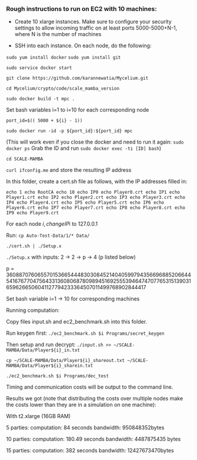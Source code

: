 ### Rough instructions to run on EC2 with 10 machines:

- Create 10 xlarge instances. Make sure to configure your security settings to allow incoming traffic on at least ports 5000-5000+N-1, where N is the number of machines

- SSH into each instance. On each node, do the following:

`sudo yum install docker`
`sudo yum install git`

`sudo service docker start`

`git clone https://github.com/karannewatia/Mycelium.git`

`cd Mycelium/crypto/code/scale_mamba_version`

`sudo docker build -t mpc . `

Set bash variables i=1 to i=10 for each corresponding node

`port_id=$(( 5000 + ${i} - 1))`

`sudo docker run -id -p ${port_id}:${port_id} mpc `

(This will work even if you close the docker and need  to run it again:
`sudo docker ps`
Grab the ID and run `sudo docker exec -ti [ID] bash`)

`cd SCALE-MAMBA`

`curl ifconfig.me` and store the resulting IP address

In this folder, create a cert.sh file as follows, with the IP addresses filled in:

`echo 1
echo RootCA
echo 10
echo IP0
echo Player0.crt
echo IP1
echo Player1.crt
echo IP2
echo Player2.crt
echo IP3
echo Player3.crt
echo IP4
echo Player4.crt
echo IP5
echo Player5.crt
echo IP6
echo Player6.crt
echo IP7
echo Player7.crt
echo IP8
echo Player8.crt
echo IP9
echo Player9.crt`

For each node $i, change IP$i to 127.0.0.1

Run:
`cp Auto-Test-Data/1/* Data/`

`./cert.sh | ./Setup.x`

`./Setup.x` with inputs: 2 -> 2 -> p -> 4 (p listed below)

p = 3608870760655701536654448303084521404059979435669688520664454167677047564331360806878098945169255539464747077653151390316596266506041127794233364507011499768902844417

Set bash variable i=1 -> 10 for corresponding machines

Running computation:

Copy files input.sh and ec2_benchmark.sh into this folder.

Run keygen first:
`./ec2_benchmark.sh $i Programs/secret_keygen`

Then setup and run decrypt:
`./input.sh >> ~/SCALE-MAMBA/Data/Player${i}_in.txt`

`cp ~/SCALE-MAMBA/Data/Player${i}_shareout.txt ~/SCALE-MAMBA/Data/Player${i}_sharein.txt`

`./ec2_benchmark.sh $i Programs/dec_test `


Timing and communication costs will be output to the command line.


Results we got (note that distributing the costs over multiple nodes make the costs lower than they are in a simulation on one machine):

With t2.xlarge (16GB RAM)

5 parties:
computation:  84 seconds
bandwidth:  950848352bytes

10 parties:
computation: 180.49 seconds
bandwidth:  4487875435 bytes

15 parties:
computation:  382 seconds
bandwidth:   12427673470bytes

